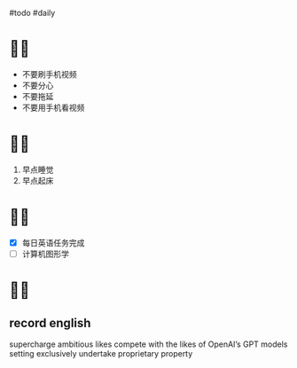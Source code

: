 #todo #daily
# 🙅‍♂️
- 不要刷手机视频
- 不要分心
- 不要拖延
- 不要用手机看视频
# 🙆‍♂️
1. 早点睡觉
2. 早点起床
# 🧑‍💻
- [x] 每日英语任务完成
- [ ] 计算机图形学
# 🤦‍♂️

## record english
supercharge
ambitious
likes compete with the likes of OpenAI’s GPT models
setting 
exclusively
undertake
proprietary
property

